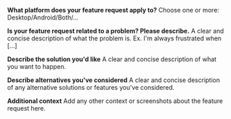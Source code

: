 <!-- IF YOU DO NOT USE THE TEMPLATE BELOW, YOUR ISSUE WILL BE CLOSED! THIS APPLIES FOR BUG REPORTS AND FEATURE REQUESTS, NO EXCEPTIONS!

The template below shows what you need to include in a good feature request, and you must use it.
I'm happy to help, but you have to ensure I fully understand what you want and have the information I need. -->

**What platform does your feature request apply to?**
Choose one or more: Desktop/Android/Both/...

**Is your feature request related to a problem? Please describe.**
A clear and concise description of what the problem is. Ex. I'm always frustrated when [...]

**Describe the solution you'd like**
A clear and concise description of what you want to happen.

**Describe alternatives you've considered**
A clear and concise description of any alternative solutions or features you've considered.

**Additional context**
Add any other context or screenshots about the feature request here.

